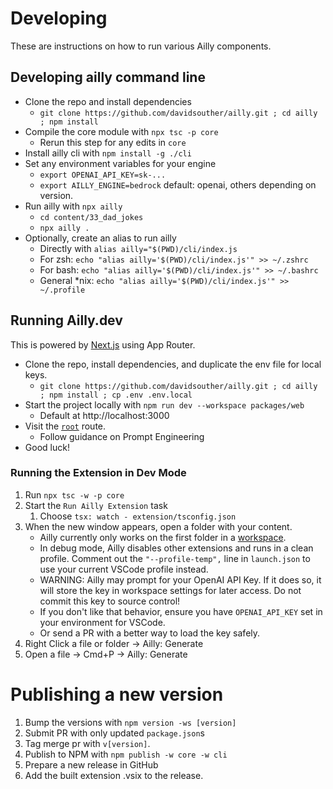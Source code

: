 # Developing

These are instructions on how to run various Ailly components.

## Developing ailly command line

- Clone the repo and install dependencies
  - `git clone https://github.com/davidsouther/ailly.git ; cd ailly ; npm install`
- Compile the core module with `npx tsc -p core`
  - Rerun this step for any edits in `core`
- Install ailly cli with `npm install -g ./cli`
- Set any environment variables for your engine
  - `export OPENAI_API_KEY=sk-...`
  - `export AILLY_ENGINE=bedrock` default: openai, others depending on version.
- Run ailly with `npx ailly`
  - `cd content/33_dad_jokes`
  - `npx ailly .`
- Optionally, create an alias to run ailly
  - Directly with `alias ailly="$(PWD)/cli/index.js`
  - For zsh: `echo "alias ailly='$(PWD)/cli/index.js'" >> ~/.zshrc`
  - For bash: `echo "alias ailly='$(PWD)/cli/index.js'" >> ~/.bashrc`
  - General \*nix: `echo "alias ailly='$(PWD)/cli/index.js'" >> ~/.profile`

## Running Ailly.dev

This is powered by [Next.js](https://nextjs.org/) using App Router.

- Clone the repo, install dependencies, and duplicate the env file for local keys.
  - `git clone https://github.com/davidsouther/ailly.git ; cd ailly ; npm install ; cp .env .env.local`
- Start the project locally with `npm run dev --workspace packages/web`
  - Default at http://localhost:3000
- Visit the [`root`](http://localhost:3000/) route.
  - Follow guidance on Prompt Engineering
- Good luck!

### Running the Extension in Dev Mode

1. Run `npx tsc -w -p core`
1. Start the `Run Ailly Extension` task
   1. Choose `tsx: watch - extension/tsconfig.json`
1. When the new window appears, open a folder with your content.
   - Ailly currently only works on the first folder in a [workspace](https://code.visualstudio.com/docs/editor/workspaces).
   - In debug mode, Ailly disables other extensions and runs in a clean profile. Comment out the `"--profile-temp",` line in `launch.json` to use your current VSCode profile instead.
   - WARNING: Ailly may prompt for your OpenAI API Key. If it does so, it will store the key in workspace settings for later access. Do not commit this key to source control!
   - If you don't like that behavior, ensure you have `OPENAI_API_KEY` set in your environment for VSCode.
   - Or send a PR with a better way to load the key safely.
1. Right Click a file or folder -> Ailly: Generate
1. Open a file -> Cmd+P -> Ailly: Generate

# Publishing a new version

1. Bump the versions with `npm version -ws [version]`
2. Submit PR with only updated `package.json`s
3. Tag merge pr with `v[version]`.
4. Publish to NPM with `npm publish -w core -w cli`
5. Prepare a new release in GitHub
6. Add the built extension .vsix to the release.
